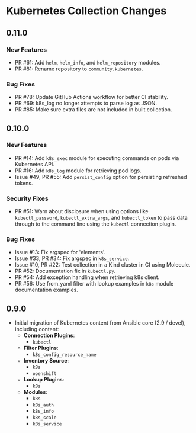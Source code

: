 # Kubernetes Collection Changes

## 0.11.0

### New Features

  - PR #61: Add `helm`, `helm_info`, and `helm_repository` modules.
  - PR #81: Rename repository to `community.kubernetes`.

### Bug Fixes

  - PR #78: Update GitHub Actions workflow for better CI stability.
  - PR #69: k8s_log no longer attempts to parse log as JSON.
  - PR #85: Make sure extra files are not included in built collection.

## 0.10.0

### New Features

  - PR #14: Add `k8s_exec` module for executing commands on pods via Kubernetes API.
  - PR #16: Add `k8s_log` module for retrieving pod logs.
  - Issue #49, PR #55: Add `persist_config` option for persisting refreshed tokens.

### Security Fixes

  - PR #51: Warn about disclosure when using options like `kubectl_password`, `kubectl_extra_args`, and `kubectl_token` to pass data through to the command line using the `kubectl` connection plugin.

### Bug Fixes

  - Issue #13: Fix argspec for 'elements'.
  - Issue #33, PR #34: Fix argspec in `k8s_service`.
  - Issue #10, PR #22: Test collection in a Kind cluster in CI using Molecule.
  - PR #52: Documentation fix in `kubectl.py`.
  - PR #54: Add exception handling when retrieving k8s client.
  - PR #56: Use from_yaml filter with lookup examples in `k8s` module documentation examples.

## 0.9.0

  - Initial migration of Kubernetes content from Ansible core (2.9 / devel), including content:
    - **Connection Plugins**:
      - `kubectl`
    - **Filter Plugins**:
      - `k8s_config_resource_name`
    - **Inventory Source**:
      - `k8s`
      - `openshift`
    - **Lookup Plugins**:
      - `k8s`
    - **Modules**:
      - `k8s`
      - `k8s_auth`
      - `k8s_info`
      - `k8s_scale`
      - `k8s_service`
